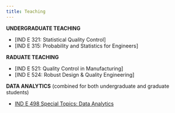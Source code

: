 ```yaml
---
title: Teaching
---
```


**UNDERGRADUATE TEACHING**

- [IND E 321: Statistical Quality Control]
- [IND E 315: Probability and Statistics for Engineers]

**RADUATE TEACHING**

- [IND E 521: Quality Control in Manufacturing]
- [IND E 524: Robust Design & Quality Engineering]

**DATA ANALYTICS** (combined for both undergraduate and graduate students)

- [IND E 498 Special Topics: Data Analytics](http://analytics.shuaihuang.info/)
